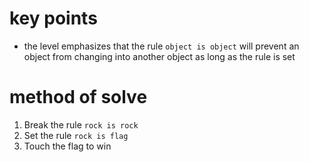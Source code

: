 # key points
* the level emphasizes that the rule `object is object` will prevent an object from changing into another object as long as the rule is set
# method of solve
1) Break the rule `rock is rock`
2) Set the rule `rock is flag`
3) Touch the flag to win
